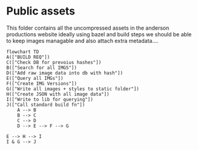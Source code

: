 # Public assets
This folder contains all the uncompressed assets in the anderson productions website ideally using bazel and build steps we should be able to keep images managable and also attach extra metadata....

```mermaid
flowchart TD
A(["BUILD REQ"])
C(["Check DB for prevoius hashes"])
B(["Search for all IMGS"])
D(["Add raw image data into db with hash"])
E(["Query all IMGs"])
F(["Create IMG Versions"])
G(["Write all images + styles to static folder"])
H(["Create JSON with all image data"])
I(["Write to lib for querying"])
J(["Call standard build fn"])
    A --> B
    B --> C
    C --> D
    D --> E --> F --> G

E --> H --> I
I & G --> J
```
